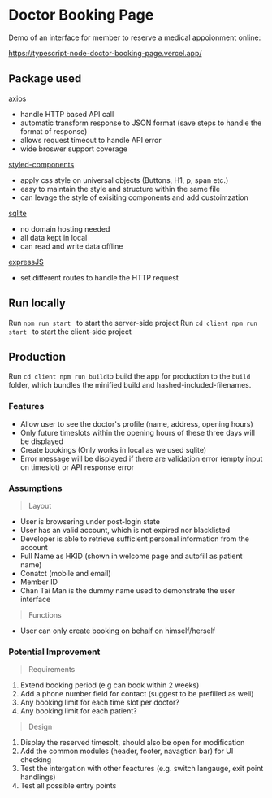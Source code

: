 # Doctor Booking Page
Demo of an interface for member to reserve a medical appoionment online:

https://typescript-node-doctor-booking-page.vercel.app/

## Package used

[axios](https://github.com/axios/axios)
 - handle HTTP based API call 
 - automatic transform response to JSON format (save steps to handle the format of response)
 - allows request timeout to handle API error
 - wide broswer support coverage

[styled-components](https://github.com/styled-components/styled-components)
 - apply css style on universal objects (Buttons, H1, p, span etc.)
 - easy to maintain the style and structure within the same file 
 - can levage the style of exisiting components and add custoimzation
 
[sqlite](https://www.sqlite.org/index.html)
 - no domain hosting needed
 - all data kept in local
 - can read and write data offline
 
[expressJS](https://github.com/expressjs/express)
- set different routes to handle the HTTP request


## Run locally
Run `npm run start ` to start the server-side project
Run `cd client npm run start ` to start the client-side project

## Production 
Run ` cd client npm run build `to build the app for production to the  `build`  folder, which bundles the minified build and hashed-included-filenames.

### Features 

 - Allow user to see the doctor's profile (name, address, opening hours)
 - Only future timeslots within the opening hours of these three days will be displayed
 - Create bookings (Only works in local as we used sqlite)
 - Error message will be displayed if there are validation error (empty input on timeslot) or API response error

### Assumptions
> Layout
- User is browsering under post-login state
- User has an valid account, which is not expired nor blacklisted
- Developer is able to retrieve sufficient personal information from the account
 - Full Name as HKID (shown in welcome page and autofill as patient name)
 - Conatct (mobile and email)
- Member ID
- Chan Tai Man is the dummy name used to demonstrate the user interface

> Functions
- User can only create booking on behalf on himself/herself

### Potential Improvement 
> Requirements
1. Extend booking period  (e.g can book within 2 weeks)
2. Add a phone number field for contact (suggest to be prefilled as well)
3. Any booking limit for each time slot per doctor?
4. Any booking limit for each patient?

> Design
1. Display the reserved timesolt, should also be open for modification
2. Add the common modules (header, footer, navagtion bar) for UI checking
3. Test the intergation with other feactures (e.g. switch langauge, exit point handlings)
4. Test all possible entry points


